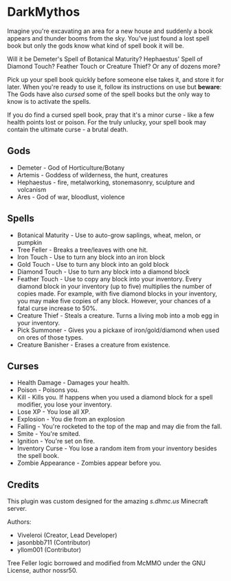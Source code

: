 # DarkMythos

Imagine you're excavating an area for a new house and suddenly a book appears and thunder booms from the sky. You've just found a lost spell book but only the gods know what kind of spell book it will be.

Will it be Demeter's Spell of Botanical Maturity? Hephaestus' Spell of Diamond Touch? Feather Touch or Creature Thief? Or any of dozens more?

Pick up your spell book quickly before someone else takes it, and store it for later. When you're ready to use it, follow its instructions on use but **beware**: The Gods have also *cursed* some of the spell books but the only way to know is to activate the spells. 

If you do find a cursed spell book, pray that it's a minor curse - like a few health points lost or poison. For the truly unlucky, your spell book may contain the ultimate curse - a brutal death. 

## Gods

- Demeter - God of Horticulture/Botany
- Artemis - Goddess of wilderness, the hunt, creatures
- Hephaestus - fire, metalworking, stonemasonry, sculpture and volcanism
- Ares - God of war, bloodlust, violence


## Spells

- Botanical Maturity - Use to auto-grow saplings, wheat, melon, or pumpkin
- Tree Feller - Breaks a tree/leaves with one hit.
- Iron Touch - Use to turn any block into an iron block
- Gold Touch - Use to turn any block into an gold block
- Diamond Touch - Use to turn any block into a diamond block
- Feather Touch - Use to copy any block into your inventory. Every diamond block in your inventory (up to five) multiplies the number of copies made. For example, with five diamond blocks in your inventory, you may make five copies of any block. However, your chances of a fatal curse increase to 50%.
- Creature Thief - Steals a creature. Turns a living mob into a mob egg in your inventory.
- Pick Summoner - Gives you a pickaxe of iron/gold/diamond when used on ores of those types.
- Creature Banisher - Erases a creature from existence.


## Curses

- Health Damage - Damages your health.
- Poison - Poisons you.
- Kill - Kills you. If happens when you used a diamond block for a spell modifier, you lose your inventory.
- Lose XP - You lose all XP.
- Explosion - You die from an explosion
- Falling - You're rocketed to the top of the map and may die from the fall.
- Smite - You're smited.
- Ignition - You're set on fire.
- Inventory Curse - You lose a random item from your inventory besides the spell book.
- Zombie Appearance - Zombies appear before you.

## Credits

This plugin was custom designed for the amazing *s.dhmc.us* Minecraft server.

Authors:

- Viveleroi (Creator, Lead Developer)
- jasonbbb711 (Contributor)
- yllom001 (Contributor)

Tree Feller logic borrowed and modified from McMMO under the GNU License, author nossr50.



